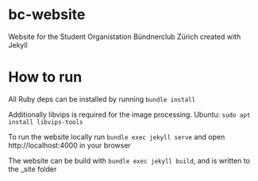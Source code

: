 # bc-website
Website for the Student Organistation Bündnerclub Zürich created with Jekyll

# How to run

All Ruby deps can be installed by running ```bundle install```

Additionally libvips is required for the image processing. Ubuntu: ```sudo apt install libvips-tools```

To run the website locally run ```bundle exec jekyll serve``` and open http://localhost:4000 in your browser

The website can be build with ```bundle exec jekyll build```, and is written to the _site folder

